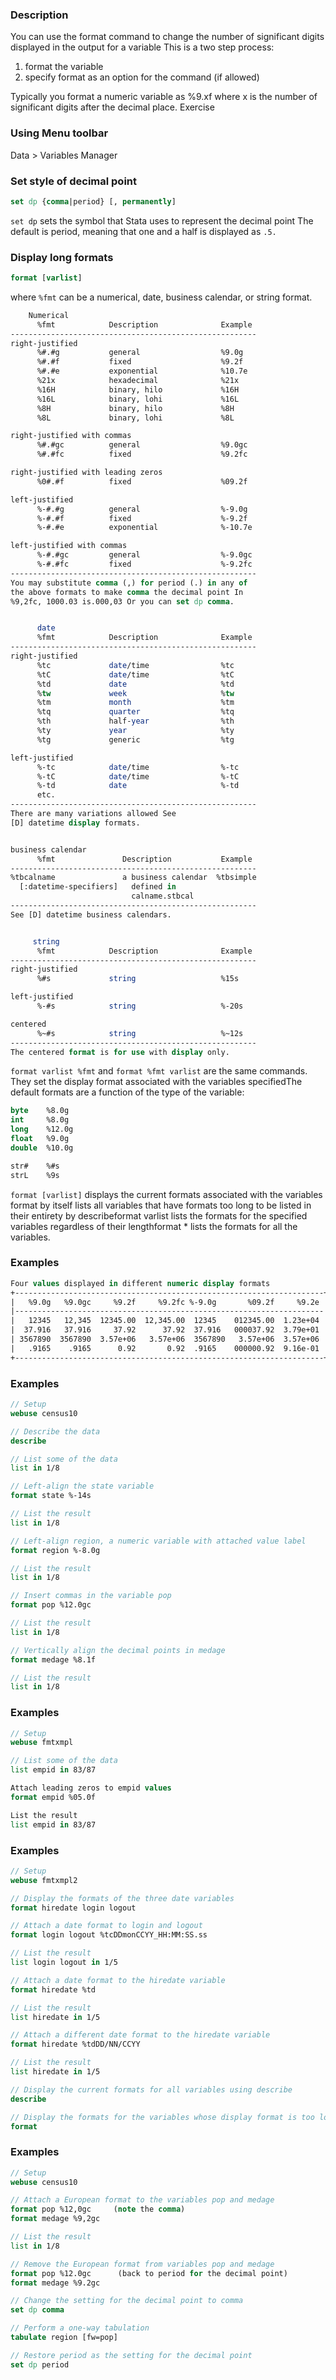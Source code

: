 ### Description

You can use the format command to change the number of significant digits displayed in the output for a variable This is a two step process:
1) format the variable
2) specify format as an option for the command (if allowed)

Typically you format a numeric variable as %9.xf where x is the number of significant digits after the decimal place.
Exercise

### Using Menu toolbar

Data > Variables Manager

### Set style of decimal point

```stata
set dp {comma|period} [, permanently]
```

`set dp` sets the symbol that Stata uses to represent the decimal point The default is period, meaning that one and a half is displayed as `.5.`

### Display long formats

```stata
format [varlist]
```

where `%fmt` can be a numerical, date, business calendar, or string format.

```stata
    Numerical
      %fmt            Description              Example
-------------------------------------------------------
right-justified
      %#.#g           general                  %9.0g
      %#.#f           fixed                    %9.2f
      %#.#e           exponential              %10.7e
      %21x            hexadecimal              %21x
      %16H            binary, hilo             %16H
      %16L            binary, lohi             %16L
      %8H             binary, hilo             %8H
      %8L             binary, lohi             %8L

right-justified with commas
      %#.#gc          general                  %9.0gc
      %#.#fc          fixed                    %9.2fc

right-justified with leading zeros
      %0#.#f          fixed                    %09.2f

left-justified
      %-#.#g          general                  %-9.0g
      %-#.#f          fixed                    %-9.2f
      %-#.#e          exponential              %-10.7e

left-justified with commas
      %-#.#gc         general                  %-9.0gc
      %-#.#fc         fixed                    %-9.2fc
-------------------------------------------------------
You may substitute comma (,) for period (.) in any of
the above formats to make comma the decimal point In
%9,2fc, 1000.03 is.000,03 Or you can set dp comma.


      date
      %fmt            Description              Example
-------------------------------------------------------
right-justified
      %tc             date/time                %tc
      %tC             date/time                %tC
      %td             date                     %td
      %tw             week                     %tw
      %tm             month                    %tm
      %tq             quarter                  %tq
      %th             half-year                %th
      %ty             year                     %ty
      %tg             generic                  %tg

left-justified
      %-tc            date/time                %-tc
      %-tC            date/time                %-tC
      %-td            date                     %-td
      etc.
-------------------------------------------------------
There are many variations allowed See
[D] datetime display formats.


business calendar
      %fmt               Description           Example
-------------------------------------------------------
%tbcalname               a business calendar  %tbsimple
  [:datetime-specifiers]   defined in
                           calname.stbcal
-------------------------------------------------------
See [D] datetime business calendars.


     string
      %fmt            Description              Example
-------------------------------------------------------
right-justified
      %#s             string                   %15s

left-justified
      %-#s            string                   %-20s

centered
      %~#s            string                   %~12s
-------------------------------------------------------
The centered format is for use with display only.
```

`format varlist %fmt` and `format %fmt varlist` are the same commands. They set the display format associated with the variables specifiedThe default formats are a function of the type of the variable:

```stata
byte    %8.0g
int     %8.0g
long    %12.0g
float   %9.0g
double  %10.0g

str#    %#s
strL    %9s
```

`format [varlist]` displays the current formats associated with the variables format by itself lists all variables that have formats too long to be listed in their entirety by describeformat varlist lists the formats for the specified variables regardless of their lengthformat * lists the formats for all the variables.

### Examples

```stata
Four values displayed in different numeric display formats
+---------------------------------------------------------------------+
|   %9.0g   %9.0gc     %9.2f     %9.2fc %-9.0g       %09.2f     %9.2e |
|---------------------------------------------------------------------|
|   12345   12,345  12345.00  12,345.00  12345    012345.00  1.23e+04 |
|  37.916   37.916     37.92      37.92  37.916   000037.92  3.79e+01 |
| 3567890  3567890  3.57e+06   3.57e+06  3567890   3.57e+06  3.57e+06 |
|   .9165    .9165      0.92       0.92  .9165    000000.92  9.16e-01 |
+---------------------------------------------------------------------+
```

### Examples

```stata
// Setup
webuse census10

// Describe the data
describe

// List some of the data
list in 1/8

// Left-align the state variable
format state %-14s

// List the result
list in 1/8

// Left-align region, a numeric variable with attached value label
format region %-8.0g

// List the result
list in 1/8

// Insert commas in the variable pop
format pop %12.0gc

// List the result
list in 1/8

// Vertically align the decimal points in medage
format medage %8.1f

// List the result
list in 1/8
```

### Examples

```stata
// Setup
webuse fmtxmpl

// List some of the data
list empid in 83/87

Attach leading zeros to empid values
format empid %05.0f

List the result
list empid in 83/87
```

### Examples

```stata
// Setup
webuse fmtxmpl2

// Display the formats of the three date variables
format hiredate login logout

// Attach a date format to login and logout
format login logout %tcDDmonCCYY_HH:MM:SS.ss

// List the result
list login logout in 1/5

// Attach a date format to the hiredate variable
format hiredate %td

// List the result
list hiredate in 1/5

// Attach a different date format to the hiredate variable
format hiredate %tdDD/NN/CCYY

// List the result
list hiredate in 1/5

// Display the current formats for all variables using describe
describe

// Display the formats for the variables whose display format is too long to show in the describe output
format
```

### Examples

```stata
// Setup
webuse census10

// Attach a European format to the variables pop and medage
format pop %12,0gc     (note the comma)
format medage %9,2gc

// List the result
list in 1/8

// Remove the European format from variables pop and medage
format pop %12.0gc      (back to period for the decimal point)
format medage %9.2gc

// Change the setting for the decimal point to comma
set dp comma

// Perform a one-way tabulation
tabulate region [fw=pop]

// Restore period as the setting for the decimal point
set dp period
```
